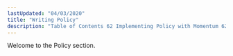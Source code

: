 ```yaml
---
lastUpdated: "04/03/2020"
title: "Writing Policy"
description: "Table of Contents 62 Implementing Policy with Momentum 62 1 Validation and the Validation Context 62 2 Policy Scriptlets 63 Validation Context Variables 63 1 Connection Context Variables 63 2 Message Context Variables..."
---
```


Welcome to the Policy section. 
